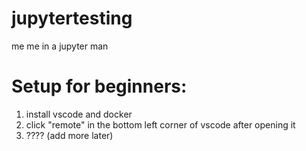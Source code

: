 # jupytertesting
me me in a jupyter man



# Setup for beginners:
1. install vscode and docker
2. click "remote" in the bottom left corner of vscode after opening it
3. ???? (add more later)